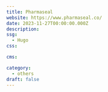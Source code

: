 ```yaml
---
title: Pharmaseal
website: https://www.pharmaseal.co/
date: 2023-11-27T00:00:00.000Z
description:
ssg:
  - Hugo
css:

cms:

category:
  - others
draft: false
---
```

